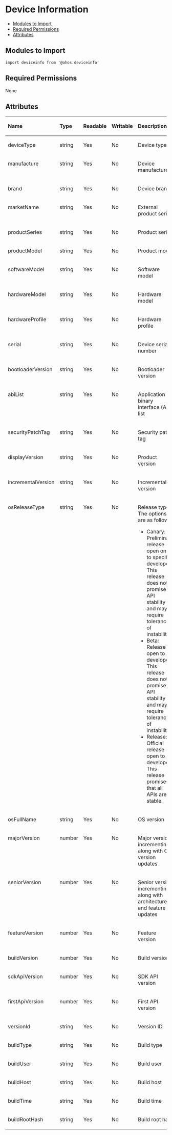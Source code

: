 # Device Information<a name="EN-US_TOPIC_0000001115814850"></a>

-   [Modules to Import](#en-us_topic_0000001139910745_section370mcpsimp)
-   [Required Permissions](#en-us_topic_0000001139910745_section373mcpsimp)
-   [Attributes](#en-us_topic_0000001139910745_section62871841172112)

## Modules to Import<a name="en-us_topic_0000001139910745_section370mcpsimp"></a>

```
import deviceinfo from '@ohos.deviceinfo'
```

## Required Permissions<a name="en-us_topic_0000001139910745_section373mcpsimp"></a>

None

## Attributes<a name="en-us_topic_0000001139910745_section62871841172112"></a>

<a name="en-us_topic_0000001139910745_table182236172213"></a>
<table><thead align="left"><tr id="en-us_topic_0000001139910745_row62231411221"><th class="cellrowborder" valign="top" width="20.48795120487951%" id="mcps1.1.6.1.1"><p id="en-us_topic_0000001139910745_p132238132211"><a name="en-us_topic_0000001139910745_p132238132211"></a><a name="en-us_topic_0000001139910745_p132238132211"></a>Name</p>
</th>
<th class="cellrowborder" valign="top" width="13.508649135086493%" id="mcps1.1.6.1.2"><p id="en-us_topic_0000001139910745_p132233192213"><a name="en-us_topic_0000001139910745_p132233192213"></a><a name="en-us_topic_0000001139910745_p132233192213"></a>Type</p>
</th>
<th class="cellrowborder" valign="top" width="7.669233076692332%" id="mcps1.1.6.1.3"><p id="en-us_topic_0000001139910745_p485712333461"><a name="en-us_topic_0000001139910745_p485712333461"></a><a name="en-us_topic_0000001139910745_p485712333461"></a>Readable</p>
</th>
<th class="cellrowborder" valign="top" width="7.669233076692332%" id="mcps1.1.6.1.4"><p id="en-us_topic_0000001139910745_p588415449468"><a name="en-us_topic_0000001139910745_p588415449468"></a><a name="en-us_topic_0000001139910745_p588415449468"></a>Writable</p>
</th>
<th class="cellrowborder" valign="top" width="50.664933506649334%" id="mcps1.1.6.1.5"><p id="en-us_topic_0000001139910745_p122321172220"><a name="en-us_topic_0000001139910745_p122321172220"></a><a name="en-us_topic_0000001139910745_p122321172220"></a>Description</p>
</th>
</tr>
</thead>
<tbody><tr id="en-us_topic_0000001139910745_row1922381142215"><td class="cellrowborder" valign="top" width="20.48795120487951%" headers="mcps1.1.6.1.1 "><p id="en-us_topic_0000001139910745_p72233172210"><a name="en-us_topic_0000001139910745_p72233172210"></a><a name="en-us_topic_0000001139910745_p72233172210"></a>deviceType</p>
</td>
<td class="cellrowborder" valign="top" width="13.508649135086493%" headers="mcps1.1.6.1.2 "><p id="en-us_topic_0000001139910745_p5223111162210"><a name="en-us_topic_0000001139910745_p5223111162210"></a><a name="en-us_topic_0000001139910745_p5223111162210"></a>string</p>
</td>
<td class="cellrowborder" valign="top" width="7.669233076692332%" headers="mcps1.1.6.1.3 "><p id="en-us_topic_0000001139910745_p8857143344618"><a name="en-us_topic_0000001139910745_p8857143344618"></a><a name="en-us_topic_0000001139910745_p8857143344618"></a>Yes</p>
</td>
<td class="cellrowborder" valign="top" width="7.669233076692332%" headers="mcps1.1.6.1.4 "><p id="en-us_topic_0000001139910745_p488494444617"><a name="en-us_topic_0000001139910745_p488494444617"></a><a name="en-us_topic_0000001139910745_p488494444617"></a>No</p>
</td>
<td class="cellrowborder" valign="top" width="50.664933506649334%" headers="mcps1.1.6.1.5 "><p id="en-us_topic_0000001139910745_p22241814228"><a name="en-us_topic_0000001139910745_p22241814228"></a><a name="en-us_topic_0000001139910745_p22241814228"></a>Device type</p>
</td>
</tr>
<tr id="en-us_topic_0000001139910745_row622451142215"><td class="cellrowborder" valign="top" width="20.48795120487951%" headers="mcps1.1.6.1.1 "><p id="en-us_topic_0000001139910745_p19224111182218"><a name="en-us_topic_0000001139910745_p19224111182218"></a><a name="en-us_topic_0000001139910745_p19224111182218"></a>manufacture</p>
</td>
<td class="cellrowborder" valign="top" width="13.508649135086493%" headers="mcps1.1.6.1.2 "><p id="en-us_topic_0000001139910745_p622419172211"><a name="en-us_topic_0000001139910745_p622419172211"></a><a name="en-us_topic_0000001139910745_p622419172211"></a>string</p>
</td>
<td class="cellrowborder" valign="top" width="7.669233076692332%" headers="mcps1.1.6.1.3 "><p id="en-us_topic_0000001139910745_p7857123384615"><a name="en-us_topic_0000001139910745_p7857123384615"></a><a name="en-us_topic_0000001139910745_p7857123384615"></a>Yes</p>
</td>
<td class="cellrowborder" valign="top" width="7.669233076692332%" headers="mcps1.1.6.1.4 "><p id="en-us_topic_0000001139910745_p7884744144611"><a name="en-us_topic_0000001139910745_p7884744144611"></a><a name="en-us_topic_0000001139910745_p7884744144611"></a>No</p>
</td>
<td class="cellrowborder" valign="top" width="50.664933506649334%" headers="mcps1.1.6.1.5 "><p id="en-us_topic_0000001139910745_p2022414162217"><a name="en-us_topic_0000001139910745_p2022414162217"></a><a name="en-us_topic_0000001139910745_p2022414162217"></a>Device manufacturer</p>
</td>
</tr>
<tr id="en-us_topic_0000001139910745_row1722410142213"><td class="cellrowborder" valign="top" width="20.48795120487951%" headers="mcps1.1.6.1.1 "><p id="en-us_topic_0000001139910745_p722415111226"><a name="en-us_topic_0000001139910745_p722415111226"></a><a name="en-us_topic_0000001139910745_p722415111226"></a>brand</p>
</td>
<td class="cellrowborder" valign="top" width="13.508649135086493%" headers="mcps1.1.6.1.2 "><p id="en-us_topic_0000001139910745_p1022413112210"><a name="en-us_topic_0000001139910745_p1022413112210"></a><a name="en-us_topic_0000001139910745_p1022413112210"></a>string</p>
</td>
<td class="cellrowborder" valign="top" width="7.669233076692332%" headers="mcps1.1.6.1.3 "><p id="en-us_topic_0000001139910745_p2857933164616"><a name="en-us_topic_0000001139910745_p2857933164616"></a><a name="en-us_topic_0000001139910745_p2857933164616"></a>Yes</p>
</td>
<td class="cellrowborder" valign="top" width="7.669233076692332%" headers="mcps1.1.6.1.4 "><p id="en-us_topic_0000001139910745_p138841444134618"><a name="en-us_topic_0000001139910745_p138841444134618"></a><a name="en-us_topic_0000001139910745_p138841444134618"></a>No</p>
</td>
<td class="cellrowborder" valign="top" width="50.664933506649334%" headers="mcps1.1.6.1.5 "><p id="en-us_topic_0000001139910745_p202241419226"><a name="en-us_topic_0000001139910745_p202241419226"></a><a name="en-us_topic_0000001139910745_p202241419226"></a>Device brand</p>
</td>
</tr>
<tr id="en-us_topic_0000001139910745_row422420112221"><td class="cellrowborder" valign="top" width="20.48795120487951%" headers="mcps1.1.6.1.1 "><p id="en-us_topic_0000001139910745_p922415142212"><a name="en-us_topic_0000001139910745_p922415142212"></a><a name="en-us_topic_0000001139910745_p922415142212"></a>marketName</p>
</td>
<td class="cellrowborder" valign="top" width="13.508649135086493%" headers="mcps1.1.6.1.2 "><p id="en-us_topic_0000001139910745_p222410112220"><a name="en-us_topic_0000001139910745_p222410112220"></a><a name="en-us_topic_0000001139910745_p222410112220"></a>string</p>
</td>
<td class="cellrowborder" valign="top" width="7.669233076692332%" headers="mcps1.1.6.1.3 "><p id="en-us_topic_0000001139910745_p1857103324612"><a name="en-us_topic_0000001139910745_p1857103324612"></a><a name="en-us_topic_0000001139910745_p1857103324612"></a>Yes</p>
</td>
<td class="cellrowborder" valign="top" width="7.669233076692332%" headers="mcps1.1.6.1.4 "><p id="en-us_topic_0000001139910745_p1050315190201"><a name="en-us_topic_0000001139910745_p1050315190201"></a><a name="en-us_topic_0000001139910745_p1050315190201"></a>No</p>
</td>
<td class="cellrowborder" valign="top" width="50.664933506649334%" headers="mcps1.1.6.1.5 "><p id="en-us_topic_0000001139910745_p1522414115228"><a name="en-us_topic_0000001139910745_p1522414115228"></a><a name="en-us_topic_0000001139910745_p1522414115228"></a>External product series</p>
</td>
</tr>
<tr id="en-us_topic_0000001139910745_row22245142213"><td class="cellrowborder" valign="top" width="20.48795120487951%" headers="mcps1.1.6.1.1 "><p id="en-us_topic_0000001139910745_p92246162220"><a name="en-us_topic_0000001139910745_p92246162220"></a><a name="en-us_topic_0000001139910745_p92246162220"></a>productSeries</p>
</td>
<td class="cellrowborder" valign="top" width="13.508649135086493%" headers="mcps1.1.6.1.2 "><p id="en-us_topic_0000001139910745_p722414111229"><a name="en-us_topic_0000001139910745_p722414111229"></a><a name="en-us_topic_0000001139910745_p722414111229"></a>string</p>
</td>
<td class="cellrowborder" valign="top" width="7.669233076692332%" headers="mcps1.1.6.1.3 "><p id="en-us_topic_0000001139910745_p8857133174617"><a name="en-us_topic_0000001139910745_p8857133174617"></a><a name="en-us_topic_0000001139910745_p8857133174617"></a>Yes</p>
</td>
<td class="cellrowborder" valign="top" width="7.669233076692332%" headers="mcps1.1.6.1.4 "><p id="en-us_topic_0000001139910745_p179422032013"><a name="en-us_topic_0000001139910745_p179422032013"></a><a name="en-us_topic_0000001139910745_p179422032013"></a>No</p>
</td>
<td class="cellrowborder" valign="top" width="50.664933506649334%" headers="mcps1.1.6.1.5 "><p id="en-us_topic_0000001139910745_p32249132220"><a name="en-us_topic_0000001139910745_p32249132220"></a><a name="en-us_topic_0000001139910745_p32249132220"></a>Product series</p>
</td>
</tr>
<tr id="en-us_topic_0000001139910745_row722441162216"><td class="cellrowborder" valign="top" width="20.48795120487951%" headers="mcps1.1.6.1.1 "><p id="en-us_topic_0000001139910745_p522416152213"><a name="en-us_topic_0000001139910745_p522416152213"></a><a name="en-us_topic_0000001139910745_p522416152213"></a>productModel</p>
</td>
<td class="cellrowborder" valign="top" width="13.508649135086493%" headers="mcps1.1.6.1.2 "><p id="en-us_topic_0000001139910745_p1022481132215"><a name="en-us_topic_0000001139910745_p1022481132215"></a><a name="en-us_topic_0000001139910745_p1022481132215"></a>string</p>
</td>
<td class="cellrowborder" valign="top" width="7.669233076692332%" headers="mcps1.1.6.1.3 "><p id="en-us_topic_0000001139910745_p19857173319460"><a name="en-us_topic_0000001139910745_p19857173319460"></a><a name="en-us_topic_0000001139910745_p19857173319460"></a>Yes</p>
</td>
<td class="cellrowborder" valign="top" width="7.669233076692332%" headers="mcps1.1.6.1.4 "><p id="en-us_topic_0000001139910745_p549592016205"><a name="en-us_topic_0000001139910745_p549592016205"></a><a name="en-us_topic_0000001139910745_p549592016205"></a>No</p>
</td>
<td class="cellrowborder" valign="top" width="50.664933506649334%" headers="mcps1.1.6.1.5 "><p id="en-us_topic_0000001139910745_p522414118227"><a name="en-us_topic_0000001139910745_p522414118227"></a><a name="en-us_topic_0000001139910745_p522414118227"></a>Product model</p>
</td>
</tr>
<tr id="en-us_topic_0000001139910745_row6224215222"><td class="cellrowborder" valign="top" width="20.48795120487951%" headers="mcps1.1.6.1.1 "><p id="en-us_topic_0000001139910745_p1222414111220"><a name="en-us_topic_0000001139910745_p1222414111220"></a><a name="en-us_topic_0000001139910745_p1222414111220"></a>softwareModel</p>
</td>
<td class="cellrowborder" valign="top" width="13.508649135086493%" headers="mcps1.1.6.1.2 "><p id="en-us_topic_0000001139910745_p162241814220"><a name="en-us_topic_0000001139910745_p162241814220"></a><a name="en-us_topic_0000001139910745_p162241814220"></a>string</p>
</td>
<td class="cellrowborder" valign="top" width="7.669233076692332%" headers="mcps1.1.6.1.3 "><p id="en-us_topic_0000001139910745_p1285753310469"><a name="en-us_topic_0000001139910745_p1285753310469"></a><a name="en-us_topic_0000001139910745_p1285753310469"></a>Yes</p>
</td>
<td class="cellrowborder" valign="top" width="7.669233076692332%" headers="mcps1.1.6.1.4 "><p id="en-us_topic_0000001139910745_p199111120132015"><a name="en-us_topic_0000001139910745_p199111120132015"></a><a name="en-us_topic_0000001139910745_p199111120132015"></a>No</p>
</td>
<td class="cellrowborder" valign="top" width="50.664933506649334%" headers="mcps1.1.6.1.5 "><p id="en-us_topic_0000001139910745_p62247117225"><a name="en-us_topic_0000001139910745_p62247117225"></a><a name="en-us_topic_0000001139910745_p62247117225"></a>Software model</p>
</td>
</tr>
<tr id="en-us_topic_0000001139910745_row18349102718244"><td class="cellrowborder" valign="top" width="20.48795120487951%" headers="mcps1.1.6.1.1 "><p id="en-us_topic_0000001139910745_p15349827162417"><a name="en-us_topic_0000001139910745_p15349827162417"></a><a name="en-us_topic_0000001139910745_p15349827162417"></a>hardwareModel</p>
</td>
<td class="cellrowborder" valign="top" width="13.508649135086493%" headers="mcps1.1.6.1.2 "><p id="en-us_topic_0000001139910745_p203491427112420"><a name="en-us_topic_0000001139910745_p203491427112420"></a><a name="en-us_topic_0000001139910745_p203491427112420"></a>string</p>
</td>
<td class="cellrowborder" valign="top" width="7.669233076692332%" headers="mcps1.1.6.1.3 "><p id="en-us_topic_0000001139910745_p4858203324614"><a name="en-us_topic_0000001139910745_p4858203324614"></a><a name="en-us_topic_0000001139910745_p4858203324614"></a>Yes</p>
</td>
<td class="cellrowborder" valign="top" width="7.669233076692332%" headers="mcps1.1.6.1.4 "><p id="en-us_topic_0000001139910745_p19337421152014"><a name="en-us_topic_0000001139910745_p19337421152014"></a><a name="en-us_topic_0000001139910745_p19337421152014"></a>No</p>
</td>
<td class="cellrowborder" valign="top" width="50.664933506649334%" headers="mcps1.1.6.1.5 "><p id="en-us_topic_0000001139910745_p634982712240"><a name="en-us_topic_0000001139910745_p634982712240"></a><a name="en-us_topic_0000001139910745_p634982712240"></a>Hardware model</p>
</td>
</tr>
<tr id="en-us_topic_0000001139910745_row1299717384241"><td class="cellrowborder" valign="top" width="20.48795120487951%" headers="mcps1.1.6.1.1 "><p id="en-us_topic_0000001139910745_p1799733892411"><a name="en-us_topic_0000001139910745_p1799733892411"></a><a name="en-us_topic_0000001139910745_p1799733892411"></a>hardwareProfile</p>
</td>
<td class="cellrowborder" valign="top" width="13.508649135086493%" headers="mcps1.1.6.1.2 "><p id="en-us_topic_0000001139910745_p499763862411"><a name="en-us_topic_0000001139910745_p499763862411"></a><a name="en-us_topic_0000001139910745_p499763862411"></a>string</p>
</td>
<td class="cellrowborder" valign="top" width="7.669233076692332%" headers="mcps1.1.6.1.3 "><p id="en-us_topic_0000001139910745_p10858133194611"><a name="en-us_topic_0000001139910745_p10858133194611"></a><a name="en-us_topic_0000001139910745_p10858133194611"></a>Yes</p>
</td>
<td class="cellrowborder" valign="top" width="7.669233076692332%" headers="mcps1.1.6.1.4 "><p id="en-us_topic_0000001139910745_p610502213204"><a name="en-us_topic_0000001139910745_p610502213204"></a><a name="en-us_topic_0000001139910745_p610502213204"></a>No</p>
</td>
<td class="cellrowborder" valign="top" width="50.664933506649334%" headers="mcps1.1.6.1.5 "><p id="en-us_topic_0000001139910745_p12997163810249"><a name="en-us_topic_0000001139910745_p12997163810249"></a><a name="en-us_topic_0000001139910745_p12997163810249"></a>Hardware profile</p>
</td>
</tr>
<tr id="en-us_topic_0000001139910745_row1574892513245"><td class="cellrowborder" valign="top" width="20.48795120487951%" headers="mcps1.1.6.1.1 "><p id="en-us_topic_0000001139910745_p9748162510240"><a name="en-us_topic_0000001139910745_p9748162510240"></a><a name="en-us_topic_0000001139910745_p9748162510240"></a>serial</p>
</td>
<td class="cellrowborder" valign="top" width="13.508649135086493%" headers="mcps1.1.6.1.2 "><p id="en-us_topic_0000001139910745_p1874892512414"><a name="en-us_topic_0000001139910745_p1874892512414"></a><a name="en-us_topic_0000001139910745_p1874892512414"></a>string</p>
</td>
<td class="cellrowborder" valign="top" width="7.669233076692332%" headers="mcps1.1.6.1.3 "><p id="en-us_topic_0000001139910745_p7858183314611"><a name="en-us_topic_0000001139910745_p7858183314611"></a><a name="en-us_topic_0000001139910745_p7858183314611"></a>Yes</p>
</td>
<td class="cellrowborder" valign="top" width="7.669233076692332%" headers="mcps1.1.6.1.4 "><p id="en-us_topic_0000001139910745_p65848229202"><a name="en-us_topic_0000001139910745_p65848229202"></a><a name="en-us_topic_0000001139910745_p65848229202"></a>No</p>
</td>
<td class="cellrowborder" valign="top" width="50.664933506649334%" headers="mcps1.1.6.1.5 "><p id="en-us_topic_0000001139910745_p77481025142412"><a name="en-us_topic_0000001139910745_p77481025142412"></a><a name="en-us_topic_0000001139910745_p77481025142412"></a>Device serial number</p>
</td>
</tr>
<tr id="en-us_topic_0000001139910745_row1552814214248"><td class="cellrowborder" valign="top" width="20.48795120487951%" headers="mcps1.1.6.1.1 "><p id="en-us_topic_0000001139910745_p95295427247"><a name="en-us_topic_0000001139910745_p95295427247"></a><a name="en-us_topic_0000001139910745_p95295427247"></a>bootloaderVersion</p>
</td>
<td class="cellrowborder" valign="top" width="13.508649135086493%" headers="mcps1.1.6.1.2 "><p id="en-us_topic_0000001139910745_p1529114212419"><a name="en-us_topic_0000001139910745_p1529114212419"></a><a name="en-us_topic_0000001139910745_p1529114212419"></a>string</p>
</td>
<td class="cellrowborder" valign="top" width="7.669233076692332%" headers="mcps1.1.6.1.3 "><p id="en-us_topic_0000001139910745_p10858173384620"><a name="en-us_topic_0000001139910745_p10858173384620"></a><a name="en-us_topic_0000001139910745_p10858173384620"></a>Yes</p>
</td>
<td class="cellrowborder" valign="top" width="7.669233076692332%" headers="mcps1.1.6.1.4 "><p id="en-us_topic_0000001139910745_p194112316207"><a name="en-us_topic_0000001139910745_p194112316207"></a><a name="en-us_topic_0000001139910745_p194112316207"></a>No</p>
</td>
<td class="cellrowborder" valign="top" width="50.664933506649334%" headers="mcps1.1.6.1.5 "><p id="en-us_topic_0000001139910745_p125291042162410"><a name="en-us_topic_0000001139910745_p125291042162410"></a><a name="en-us_topic_0000001139910745_p125291042162410"></a>Bootloader version</p>
</td>
</tr>
<tr id="en-us_topic_0000001139910745_row11491124192416"><td class="cellrowborder" valign="top" width="20.48795120487951%" headers="mcps1.1.6.1.1 "><p id="en-us_topic_0000001139910745_p215072413245"><a name="en-us_topic_0000001139910745_p215072413245"></a><a name="en-us_topic_0000001139910745_p215072413245"></a>abiList</p>
</td>
<td class="cellrowborder" valign="top" width="13.508649135086493%" headers="mcps1.1.6.1.2 "><p id="en-us_topic_0000001139910745_p141501924172420"><a name="en-us_topic_0000001139910745_p141501924172420"></a><a name="en-us_topic_0000001139910745_p141501924172420"></a>string</p>
</td>
<td class="cellrowborder" valign="top" width="7.669233076692332%" headers="mcps1.1.6.1.3 "><p id="en-us_topic_0000001139910745_p108585332461"><a name="en-us_topic_0000001139910745_p108585332461"></a><a name="en-us_topic_0000001139910745_p108585332461"></a>Yes</p>
</td>
<td class="cellrowborder" valign="top" width="7.669233076692332%" headers="mcps1.1.6.1.4 "><p id="en-us_topic_0000001139910745_p12537623172015"><a name="en-us_topic_0000001139910745_p12537623172015"></a><a name="en-us_topic_0000001139910745_p12537623172015"></a>No</p>
</td>
<td class="cellrowborder" valign="top" width="50.664933506649334%" headers="mcps1.1.6.1.5 "><p id="en-us_topic_0000001139910745_p16150224142418"><a name="en-us_topic_0000001139910745_p16150224142418"></a><a name="en-us_topic_0000001139910745_p16150224142418"></a>Application binary interface (Abi) list</p>
</td>
</tr>
<tr id="en-us_topic_0000001139910745_row1286235262419"><td class="cellrowborder" valign="top" width="20.48795120487951%" headers="mcps1.1.6.1.1 "><p id="en-us_topic_0000001139910745_p20862125232411"><a name="en-us_topic_0000001139910745_p20862125232411"></a><a name="en-us_topic_0000001139910745_p20862125232411"></a>securityPatchTag</p>
</td>
<td class="cellrowborder" valign="top" width="13.508649135086493%" headers="mcps1.1.6.1.2 "><p id="en-us_topic_0000001139910745_p686212525240"><a name="en-us_topic_0000001139910745_p686212525240"></a><a name="en-us_topic_0000001139910745_p686212525240"></a>string</p>
</td>
<td class="cellrowborder" valign="top" width="7.669233076692332%" headers="mcps1.1.6.1.3 "><p id="en-us_topic_0000001139910745_p1485813314616"><a name="en-us_topic_0000001139910745_p1485813314616"></a><a name="en-us_topic_0000001139910745_p1485813314616"></a>Yes</p>
</td>
<td class="cellrowborder" valign="top" width="7.669233076692332%" headers="mcps1.1.6.1.4 "><p id="en-us_topic_0000001139910745_p1857424102013"><a name="en-us_topic_0000001139910745_p1857424102013"></a><a name="en-us_topic_0000001139910745_p1857424102013"></a>No</p>
</td>
<td class="cellrowborder" valign="top" width="50.664933506649334%" headers="mcps1.1.6.1.5 "><p id="en-us_topic_0000001139910745_p8862145214247"><a name="en-us_topic_0000001139910745_p8862145214247"></a><a name="en-us_topic_0000001139910745_p8862145214247"></a>Security patch tag</p>
</td>
</tr>
<tr id="en-us_topic_0000001139910745_row1250085182416"><td class="cellrowborder" valign="top" width="20.48795120487951%" headers="mcps1.1.6.1.1 "><p id="en-us_topic_0000001139910745_p1150013513242"><a name="en-us_topic_0000001139910745_p1150013513242"></a><a name="en-us_topic_0000001139910745_p1150013513242"></a>displayVersion</p>
</td>
<td class="cellrowborder" valign="top" width="13.508649135086493%" headers="mcps1.1.6.1.2 "><p id="en-us_topic_0000001139910745_p85001511243"><a name="en-us_topic_0000001139910745_p85001511243"></a><a name="en-us_topic_0000001139910745_p85001511243"></a>string</p>
</td>
<td class="cellrowborder" valign="top" width="7.669233076692332%" headers="mcps1.1.6.1.3 "><p id="en-us_topic_0000001139910745_p11858153314469"><a name="en-us_topic_0000001139910745_p11858153314469"></a><a name="en-us_topic_0000001139910745_p11858153314469"></a>Yes</p>
</td>
<td class="cellrowborder" valign="top" width="7.669233076692332%" headers="mcps1.1.6.1.4 "><p id="en-us_topic_0000001139910745_p1240452542010"><a name="en-us_topic_0000001139910745_p1240452542010"></a><a name="en-us_topic_0000001139910745_p1240452542010"></a>No</p>
</td>
<td class="cellrowborder" valign="top" width="50.664933506649334%" headers="mcps1.1.6.1.5 "><p id="en-us_topic_0000001139910745_p3500105172417"><a name="en-us_topic_0000001139910745_p3500105172417"></a><a name="en-us_topic_0000001139910745_p3500105172417"></a>Product version</p>
</td>
</tr>
<tr id="en-us_topic_0000001139910745_row1228950112410"><td class="cellrowborder" valign="top" width="20.48795120487951%" headers="mcps1.1.6.1.1 "><p id="en-us_topic_0000001139910745_p20228950112412"><a name="en-us_topic_0000001139910745_p20228950112412"></a><a name="en-us_topic_0000001139910745_p20228950112412"></a>incrementalVersion</p>
</td>
<td class="cellrowborder" valign="top" width="13.508649135086493%" headers="mcps1.1.6.1.2 "><p id="en-us_topic_0000001139910745_p12287508247"><a name="en-us_topic_0000001139910745_p12287508247"></a><a name="en-us_topic_0000001139910745_p12287508247"></a>string</p>
</td>
<td class="cellrowborder" valign="top" width="7.669233076692332%" headers="mcps1.1.6.1.3 "><p id="en-us_topic_0000001139910745_p1885843314617"><a name="en-us_topic_0000001139910745_p1885843314617"></a><a name="en-us_topic_0000001139910745_p1885843314617"></a>Yes</p>
</td>
<td class="cellrowborder" valign="top" width="7.669233076692332%" headers="mcps1.1.6.1.4 "><p id="en-us_topic_0000001139910745_p1901102582011"><a name="en-us_topic_0000001139910745_p1901102582011"></a><a name="en-us_topic_0000001139910745_p1901102582011"></a>No</p>
</td>
<td class="cellrowborder" valign="top" width="50.664933506649334%" headers="mcps1.1.6.1.5 "><p id="en-us_topic_0000001139910745_p1229050172417"><a name="en-us_topic_0000001139910745_p1229050172417"></a><a name="en-us_topic_0000001139910745_p1229050172417"></a>Incremental version</p>
</td>
</tr>
<tr id="en-us_topic_0000001139910745_row11936124872410"><td class="cellrowborder" valign="top" width="20.48795120487951%" headers="mcps1.1.6.1.1 "><p id="en-us_topic_0000001139910745_p149362483241"><a name="en-us_topic_0000001139910745_p149362483241"></a><a name="en-us_topic_0000001139910745_p149362483241"></a>osReleaseType</p>
</td>
<td class="cellrowborder" valign="top" width="13.508649135086493%" headers="mcps1.1.6.1.2 "><p id="en-us_topic_0000001139910745_p893654813247"><a name="en-us_topic_0000001139910745_p893654813247"></a><a name="en-us_topic_0000001139910745_p893654813247"></a>string</p>
</td>
<td class="cellrowborder" valign="top" width="7.669233076692332%" headers="mcps1.1.6.1.3 "><p id="en-us_topic_0000001139910745_p118581633174616"><a name="en-us_topic_0000001139910745_p118581633174616"></a><a name="en-us_topic_0000001139910745_p118581633174616"></a>Yes</p>
</td>
<td class="cellrowborder" valign="top" width="7.669233076692332%" headers="mcps1.1.6.1.4 "><p id="en-us_topic_0000001139910745_p7866172632016"><a name="en-us_topic_0000001139910745_p7866172632016"></a><a name="en-us_topic_0000001139910745_p7866172632016"></a>No</p>
</td>
<td class="cellrowborder" valign="top" width="50.664933506649334%" headers="mcps1.1.6.1.5 "><p id="en-us_topic_0000001139910745_p1632411093512"><a name="en-us_topic_0000001139910745_p1632411093512"></a><a name="en-us_topic_0000001139910745_p1632411093512"></a>Release type. The options are as follows:</p>
<a name="en-us_topic_0000001139910745_ul143244108350"></a><a name="en-us_topic_0000001139910745_ul143244108350"></a><ul id="en-us_topic_0000001139910745_ul143244108350"><li>Canary: Preliminary release open only to specific developers. This release does not promise API stability and may require tolerance of instability.</li><li>Beta: Release open to all developers. This release does not promise API stability and may require tolerance of instability.</li><li>Release: Official release open to all developers. This release promises that all APIs are stable.</li></ul>
</td>
</tr>
<tr id="en-us_topic_0000001139910745_row2475247192417"><td class="cellrowborder" valign="top" width="20.48795120487951%" headers="mcps1.1.6.1.1 "><p id="en-us_topic_0000001139910745_p1947584752417"><a name="en-us_topic_0000001139910745_p1947584752417"></a><a name="en-us_topic_0000001139910745_p1947584752417"></a>osFullName</p>
</td>
<td class="cellrowborder" valign="top" width="13.508649135086493%" headers="mcps1.1.6.1.2 "><p id="en-us_topic_0000001139910745_p104753470249"><a name="en-us_topic_0000001139910745_p104753470249"></a><a name="en-us_topic_0000001139910745_p104753470249"></a>string</p>
</td>
<td class="cellrowborder" valign="top" width="7.669233076692332%" headers="mcps1.1.6.1.3 "><p id="en-us_topic_0000001139910745_p118583336469"><a name="en-us_topic_0000001139910745_p118583336469"></a><a name="en-us_topic_0000001139910745_p118583336469"></a>Yes</p>
</td>
<td class="cellrowborder" valign="top" width="7.669233076692332%" headers="mcps1.1.6.1.4 "><p id="en-us_topic_0000001139910745_p8673132719206"><a name="en-us_topic_0000001139910745_p8673132719206"></a><a name="en-us_topic_0000001139910745_p8673132719206"></a>No</p>
</td>
<td class="cellrowborder" valign="top" width="50.664933506649334%" headers="mcps1.1.6.1.5 "><p id="en-us_topic_0000001139910745_p9475247132413"><a name="en-us_topic_0000001139910745_p9475247132413"></a><a name="en-us_topic_0000001139910745_p9475247132413"></a>OS version</p>
</td>
</tr>
<tr id="en-us_topic_0000001139910745_row43414223244"><td class="cellrowborder" valign="top" width="20.48795120487951%" headers="mcps1.1.6.1.1 "><p id="en-us_topic_0000001139910745_p1534142212248"><a name="en-us_topic_0000001139910745_p1534142212248"></a><a name="en-us_topic_0000001139910745_p1534142212248"></a>majorVersion</p>
</td>
<td class="cellrowborder" valign="top" width="13.508649135086493%" headers="mcps1.1.6.1.2 "><p id="en-us_topic_0000001139910745_p634102215245"><a name="en-us_topic_0000001139910745_p634102215245"></a><a name="en-us_topic_0000001139910745_p634102215245"></a>number</p>
</td>
<td class="cellrowborder" valign="top" width="7.669233076692332%" headers="mcps1.1.6.1.3 "><p id="en-us_topic_0000001139910745_p385818330467"><a name="en-us_topic_0000001139910745_p385818330467"></a><a name="en-us_topic_0000001139910745_p385818330467"></a>Yes</p>
</td>
<td class="cellrowborder" valign="top" width="7.669233076692332%" headers="mcps1.1.6.1.4 "><p id="en-us_topic_0000001139910745_p77551128182018"><a name="en-us_topic_0000001139910745_p77551128182018"></a><a name="en-us_topic_0000001139910745_p77551128182018"></a>No</p>
</td>
<td class="cellrowborder" valign="top" width="50.664933506649334%" headers="mcps1.1.6.1.5 "><p id="en-us_topic_0000001139910745_p9345223244"><a name="en-us_topic_0000001139910745_p9345223244"></a><a name="en-us_topic_0000001139910745_p9345223244"></a>Major version, incrementing along with OS version updates</p>
</td>
</tr>
<tr id="en-us_topic_0000001139910745_row189951712612"><td class="cellrowborder" valign="top" width="20.48795120487951%" headers="mcps1.1.6.1.1 "><p id="en-us_topic_0000001139910745_p179951671262"><a name="en-us_topic_0000001139910745_p179951671262"></a><a name="en-us_topic_0000001139910745_p179951671262"></a>seniorVersion</p>
</td>
<td class="cellrowborder" valign="top" width="13.508649135086493%" headers="mcps1.1.6.1.2 "><p id="en-us_topic_0000001139910745_p1799615714261"><a name="en-us_topic_0000001139910745_p1799615714261"></a><a name="en-us_topic_0000001139910745_p1799615714261"></a>number</p>
</td>
<td class="cellrowborder" valign="top" width="7.669233076692332%" headers="mcps1.1.6.1.3 "><p id="en-us_topic_0000001139910745_p585843394612"><a name="en-us_topic_0000001139910745_p585843394612"></a><a name="en-us_topic_0000001139910745_p585843394612"></a>Yes</p>
</td>
<td class="cellrowborder" valign="top" width="7.669233076692332%" headers="mcps1.1.6.1.4 "><p id="en-us_topic_0000001139910745_p1735502916203"><a name="en-us_topic_0000001139910745_p1735502916203"></a><a name="en-us_topic_0000001139910745_p1735502916203"></a>No</p>
</td>
<td class="cellrowborder" valign="top" width="50.664933506649334%" headers="mcps1.1.6.1.5 "><p id="en-us_topic_0000001139910745_p49961762616"><a name="en-us_topic_0000001139910745_p49961762616"></a><a name="en-us_topic_0000001139910745_p49961762616"></a>Senior version, incrementing along with architecture and feature updates</p>
</td>
</tr>
<tr id="en-us_topic_0000001139910745_row149433417264"><td class="cellrowborder" valign="top" width="20.48795120487951%" headers="mcps1.1.6.1.1 "><p id="en-us_topic_0000001139910745_p894314122612"><a name="en-us_topic_0000001139910745_p894314122612"></a><a name="en-us_topic_0000001139910745_p894314122612"></a>featureVersion</p>
</td>
<td class="cellrowborder" valign="top" width="13.508649135086493%" headers="mcps1.1.6.1.2 "><p id="en-us_topic_0000001139910745_p1943154192618"><a name="en-us_topic_0000001139910745_p1943154192618"></a><a name="en-us_topic_0000001139910745_p1943154192618"></a>number</p>
</td>
<td class="cellrowborder" valign="top" width="7.669233076692332%" headers="mcps1.1.6.1.3 "><p id="en-us_topic_0000001139910745_p1785893364615"><a name="en-us_topic_0000001139910745_p1785893364615"></a><a name="en-us_topic_0000001139910745_p1785893364615"></a>Yes</p>
</td>
<td class="cellrowborder" valign="top" width="7.669233076692332%" headers="mcps1.1.6.1.4 "><p id="en-us_topic_0000001139910745_p18215293206"><a name="en-us_topic_0000001139910745_p18215293206"></a><a name="en-us_topic_0000001139910745_p18215293206"></a>No</p>
</td>
<td class="cellrowborder" valign="top" width="50.664933506649334%" headers="mcps1.1.6.1.5 "><p id="en-us_topic_0000001139910745_p2094313419263"><a name="en-us_topic_0000001139910745_p2094313419263"></a><a name="en-us_topic_0000001139910745_p2094313419263"></a>Feature version</p>
</td>
</tr>
<tr id="en-us_topic_0000001139910745_row9915126263"><td class="cellrowborder" valign="top" width="20.48795120487951%" headers="mcps1.1.6.1.1 "><p id="en-us_topic_0000001139910745_p29158210267"><a name="en-us_topic_0000001139910745_p29158210267"></a><a name="en-us_topic_0000001139910745_p29158210267"></a>buildVersion</p>
</td>
<td class="cellrowborder" valign="top" width="13.508649135086493%" headers="mcps1.1.6.1.2 "><p id="en-us_topic_0000001139910745_p19915122202613"><a name="en-us_topic_0000001139910745_p19915122202613"></a><a name="en-us_topic_0000001139910745_p19915122202613"></a>number</p>
</td>
<td class="cellrowborder" valign="top" width="7.669233076692332%" headers="mcps1.1.6.1.3 "><p id="en-us_topic_0000001139910745_p5858193374611"><a name="en-us_topic_0000001139910745_p5858193374611"></a><a name="en-us_topic_0000001139910745_p5858193374611"></a>Yes</p>
</td>
<td class="cellrowborder" valign="top" width="7.669233076692332%" headers="mcps1.1.6.1.4 "><p id="en-us_topic_0000001139910745_p034973052011"><a name="en-us_topic_0000001139910745_p034973052011"></a><a name="en-us_topic_0000001139910745_p034973052011"></a>No</p>
</td>
<td class="cellrowborder" valign="top" width="50.664933506649334%" headers="mcps1.1.6.1.5 "><p id="en-us_topic_0000001139910745_p3915162102614"><a name="en-us_topic_0000001139910745_p3915162102614"></a><a name="en-us_topic_0000001139910745_p3915162102614"></a>Build version</p>
</td>
</tr>
<tr id="en-us_topic_0000001139910745_row11612194513242"><td class="cellrowborder" valign="top" width="20.48795120487951%" headers="mcps1.1.6.1.1 "><p id="en-us_topic_0000001139910745_p6612174572413"><a name="en-us_topic_0000001139910745_p6612174572413"></a><a name="en-us_topic_0000001139910745_p6612174572413"></a>sdkApiVersion</p>
</td>
<td class="cellrowborder" valign="top" width="13.508649135086493%" headers="mcps1.1.6.1.2 "><p id="en-us_topic_0000001139910745_p2061224542414"><a name="en-us_topic_0000001139910745_p2061224542414"></a><a name="en-us_topic_0000001139910745_p2061224542414"></a>number</p>
</td>
<td class="cellrowborder" valign="top" width="7.669233076692332%" headers="mcps1.1.6.1.3 "><p id="en-us_topic_0000001139910745_p1085812331461"><a name="en-us_topic_0000001139910745_p1085812331461"></a><a name="en-us_topic_0000001139910745_p1085812331461"></a>Yes</p>
</td>
<td class="cellrowborder" valign="top" width="7.669233076692332%" headers="mcps1.1.6.1.4 "><p id="en-us_topic_0000001139910745_p963193172015"><a name="en-us_topic_0000001139910745_p963193172015"></a><a name="en-us_topic_0000001139910745_p963193172015"></a>No</p>
</td>
<td class="cellrowborder" valign="top" width="50.664933506649334%" headers="mcps1.1.6.1.5 "><p id="en-us_topic_0000001139910745_p761314532413"><a name="en-us_topic_0000001139910745_p761314532413"></a><a name="en-us_topic_0000001139910745_p761314532413"></a>SDK API version</p>
</td>
</tr>
<tr id="en-us_topic_0000001139910745_row083115413262"><td class="cellrowborder" valign="top" width="20.48795120487951%" headers="mcps1.1.6.1.1 "><p id="en-us_topic_0000001139910745_p128318414264"><a name="en-us_topic_0000001139910745_p128318414264"></a><a name="en-us_topic_0000001139910745_p128318414264"></a>firstApiVersion</p>
</td>
<td class="cellrowborder" valign="top" width="13.508649135086493%" headers="mcps1.1.6.1.2 "><p id="en-us_topic_0000001139910745_p1383154152615"><a name="en-us_topic_0000001139910745_p1383154152615"></a><a name="en-us_topic_0000001139910745_p1383154152615"></a>number</p>
</td>
<td class="cellrowborder" valign="top" width="7.669233076692332%" headers="mcps1.1.6.1.3 "><p id="en-us_topic_0000001139910745_p28581433194616"><a name="en-us_topic_0000001139910745_p28581433194616"></a><a name="en-us_topic_0000001139910745_p28581433194616"></a>Yes</p>
</td>
<td class="cellrowborder" valign="top" width="7.669233076692332%" headers="mcps1.1.6.1.4 "><p id="en-us_topic_0000001139910745_p6557133122018"><a name="en-us_topic_0000001139910745_p6557133122018"></a><a name="en-us_topic_0000001139910745_p6557133122018"></a>No</p>
</td>
<td class="cellrowborder" valign="top" width="50.664933506649334%" headers="mcps1.1.6.1.5 "><p id="en-us_topic_0000001139910745_p68311418266"><a name="en-us_topic_0000001139910745_p68311418266"></a><a name="en-us_topic_0000001139910745_p68311418266"></a>First API version</p>
</td>
</tr>
<tr id="en-us_topic_0000001139910745_row1034011506266"><td class="cellrowborder" valign="top" width="20.48795120487951%" headers="mcps1.1.6.1.1 "><p id="en-us_topic_0000001139910745_p534013501260"><a name="en-us_topic_0000001139910745_p534013501260"></a><a name="en-us_topic_0000001139910745_p534013501260"></a>versionId</p>
</td>
<td class="cellrowborder" valign="top" width="13.508649135086493%" headers="mcps1.1.6.1.2 "><p id="en-us_topic_0000001139910745_p634085052612"><a name="en-us_topic_0000001139910745_p634085052612"></a><a name="en-us_topic_0000001139910745_p634085052612"></a>string</p>
</td>
<td class="cellrowborder" valign="top" width="7.669233076692332%" headers="mcps1.1.6.1.3 "><p id="en-us_topic_0000001139910745_p08581933194612"><a name="en-us_topic_0000001139910745_p08581933194612"></a><a name="en-us_topic_0000001139910745_p08581933194612"></a>Yes</p>
</td>
<td class="cellrowborder" valign="top" width="7.669233076692332%" headers="mcps1.1.6.1.4 "><p id="en-us_topic_0000001139910745_p189291232132017"><a name="en-us_topic_0000001139910745_p189291232132017"></a><a name="en-us_topic_0000001139910745_p189291232132017"></a>No</p>
</td>
<td class="cellrowborder" valign="top" width="50.664933506649334%" headers="mcps1.1.6.1.5 "><p id="en-us_topic_0000001139910745_p834115506268"><a name="en-us_topic_0000001139910745_p834115506268"></a><a name="en-us_topic_0000001139910745_p834115506268"></a>Version ID</p>
</td>
</tr>
<tr id="en-us_topic_0000001139910745_row19792104815261"><td class="cellrowborder" valign="top" width="20.48795120487951%" headers="mcps1.1.6.1.1 "><p id="en-us_topic_0000001139910745_p15792194813266"><a name="en-us_topic_0000001139910745_p15792194813266"></a><a name="en-us_topic_0000001139910745_p15792194813266"></a>buildType</p>
</td>
<td class="cellrowborder" valign="top" width="13.508649135086493%" headers="mcps1.1.6.1.2 "><p id="en-us_topic_0000001139910745_p187921748202614"><a name="en-us_topic_0000001139910745_p187921748202614"></a><a name="en-us_topic_0000001139910745_p187921748202614"></a>string</p>
</td>
<td class="cellrowborder" valign="top" width="7.669233076692332%" headers="mcps1.1.6.1.3 "><p id="en-us_topic_0000001139910745_p12858433184613"><a name="en-us_topic_0000001139910745_p12858433184613"></a><a name="en-us_topic_0000001139910745_p12858433184613"></a>Yes</p>
</td>
<td class="cellrowborder" valign="top" width="7.669233076692332%" headers="mcps1.1.6.1.4 "><p id="en-us_topic_0000001139910745_p671273310203"><a name="en-us_topic_0000001139910745_p671273310203"></a><a name="en-us_topic_0000001139910745_p671273310203"></a>No</p>
</td>
<td class="cellrowborder" valign="top" width="50.664933506649334%" headers="mcps1.1.6.1.5 "><p id="en-us_topic_0000001139910745_p16792104842614"><a name="en-us_topic_0000001139910745_p16792104842614"></a><a name="en-us_topic_0000001139910745_p16792104842614"></a>Build type</p>
</td>
</tr>
<tr id="en-us_topic_0000001139910745_row10150247162613"><td class="cellrowborder" valign="top" width="20.48795120487951%" headers="mcps1.1.6.1.1 "><p id="en-us_topic_0000001139910745_p615012475265"><a name="en-us_topic_0000001139910745_p615012475265"></a><a name="en-us_topic_0000001139910745_p615012475265"></a>buildUser</p>
</td>
<td class="cellrowborder" valign="top" width="13.508649135086493%" headers="mcps1.1.6.1.2 "><p id="en-us_topic_0000001139910745_p615004716269"><a name="en-us_topic_0000001139910745_p615004716269"></a><a name="en-us_topic_0000001139910745_p615004716269"></a>string</p>
</td>
<td class="cellrowborder" valign="top" width="7.669233076692332%" headers="mcps1.1.6.1.3 "><p id="en-us_topic_0000001139910745_p1385813315469"><a name="en-us_topic_0000001139910745_p1385813315469"></a><a name="en-us_topic_0000001139910745_p1385813315469"></a>Yes</p>
</td>
<td class="cellrowborder" valign="top" width="7.669233076692332%" headers="mcps1.1.6.1.4 "><p id="en-us_topic_0000001139910745_p12145153412205"><a name="en-us_topic_0000001139910745_p12145153412205"></a><a name="en-us_topic_0000001139910745_p12145153412205"></a>No</p>
</td>
<td class="cellrowborder" valign="top" width="50.664933506649334%" headers="mcps1.1.6.1.5 "><p id="en-us_topic_0000001139910745_p3150147162612"><a name="en-us_topic_0000001139910745_p3150147162612"></a><a name="en-us_topic_0000001139910745_p3150147162612"></a>Build user</p>
</td>
</tr>
<tr id="en-us_topic_0000001139910745_row1553416456264"><td class="cellrowborder" valign="top" width="20.48795120487951%" headers="mcps1.1.6.1.1 "><p id="en-us_topic_0000001139910745_p1653494552618"><a name="en-us_topic_0000001139910745_p1653494552618"></a><a name="en-us_topic_0000001139910745_p1653494552618"></a>buildHost</p>
</td>
<td class="cellrowborder" valign="top" width="13.508649135086493%" headers="mcps1.1.6.1.2 "><p id="en-us_topic_0000001139910745_p85348457265"><a name="en-us_topic_0000001139910745_p85348457265"></a><a name="en-us_topic_0000001139910745_p85348457265"></a>string</p>
</td>
<td class="cellrowborder" valign="top" width="7.669233076692332%" headers="mcps1.1.6.1.3 "><p id="en-us_topic_0000001139910745_p1485823319468"><a name="en-us_topic_0000001139910745_p1485823319468"></a><a name="en-us_topic_0000001139910745_p1485823319468"></a>Yes</p>
</td>
<td class="cellrowborder" valign="top" width="7.669233076692332%" headers="mcps1.1.6.1.4 "><p id="en-us_topic_0000001139910745_p4594123452010"><a name="en-us_topic_0000001139910745_p4594123452010"></a><a name="en-us_topic_0000001139910745_p4594123452010"></a>No</p>
</td>
<td class="cellrowborder" valign="top" width="50.664933506649334%" headers="mcps1.1.6.1.5 "><p id="en-us_topic_0000001139910745_p753444516267"><a name="en-us_topic_0000001139910745_p753444516267"></a><a name="en-us_topic_0000001139910745_p753444516267"></a>Build host</p>
</td>
</tr>
<tr id="en-us_topic_0000001139910745_row33895431263"><td class="cellrowborder" valign="top" width="20.48795120487951%" headers="mcps1.1.6.1.1 "><p id="en-us_topic_0000001139910745_p1238914438261"><a name="en-us_topic_0000001139910745_p1238914438261"></a><a name="en-us_topic_0000001139910745_p1238914438261"></a>buildTime</p>
</td>
<td class="cellrowborder" valign="top" width="13.508649135086493%" headers="mcps1.1.6.1.2 "><p id="en-us_topic_0000001139910745_p18389443162619"><a name="en-us_topic_0000001139910745_p18389443162619"></a><a name="en-us_topic_0000001139910745_p18389443162619"></a>string</p>
</td>
<td class="cellrowborder" valign="top" width="7.669233076692332%" headers="mcps1.1.6.1.3 "><p id="en-us_topic_0000001139910745_p15858203320467"><a name="en-us_topic_0000001139910745_p15858203320467"></a><a name="en-us_topic_0000001139910745_p15858203320467"></a>Yes</p>
</td>
<td class="cellrowborder" valign="top" width="7.669233076692332%" headers="mcps1.1.6.1.4 "><p id="en-us_topic_0000001139910745_p1372123632010"><a name="en-us_topic_0000001139910745_p1372123632010"></a><a name="en-us_topic_0000001139910745_p1372123632010"></a>No</p>
</td>
<td class="cellrowborder" valign="top" width="50.664933506649334%" headers="mcps1.1.6.1.5 "><p id="en-us_topic_0000001139910745_p038914433265"><a name="en-us_topic_0000001139910745_p038914433265"></a><a name="en-us_topic_0000001139910745_p038914433265"></a>Build time</p>
</td>
</tr>
<tr id="en-us_topic_0000001139910745_row1411174012610"><td class="cellrowborder" valign="top" width="20.48795120487951%" headers="mcps1.1.6.1.1 "><p id="en-us_topic_0000001139910745_p611110403267"><a name="en-us_topic_0000001139910745_p611110403267"></a><a name="en-us_topic_0000001139910745_p611110403267"></a>buildRootHash</p>
</td>
<td class="cellrowborder" valign="top" width="13.508649135086493%" headers="mcps1.1.6.1.2 "><p id="en-us_topic_0000001139910745_p6111154018264"><a name="en-us_topic_0000001139910745_p6111154018264"></a><a name="en-us_topic_0000001139910745_p6111154018264"></a>string</p>
</td>
<td class="cellrowborder" valign="top" width="7.669233076692332%" headers="mcps1.1.6.1.3 "><p id="en-us_topic_0000001139910745_p14858533144610"><a name="en-us_topic_0000001139910745_p14858533144610"></a><a name="en-us_topic_0000001139910745_p14858533144610"></a>Yes</p>
</td>
<td class="cellrowborder" valign="top" width="7.669233076692332%" headers="mcps1.1.6.1.4 "><p id="en-us_topic_0000001139910745_p16950236152012"><a name="en-us_topic_0000001139910745_p16950236152012"></a><a name="en-us_topic_0000001139910745_p16950236152012"></a>No</p>
</td>
<td class="cellrowborder" valign="top" width="50.664933506649334%" headers="mcps1.1.6.1.5 "><p id="en-us_topic_0000001139910745_p20111194022614"><a name="en-us_topic_0000001139910745_p20111194022614"></a><a name="en-us_topic_0000001139910745_p20111194022614"></a>Build root hash</p>
</td>
</tr>
</tbody>
</table>

